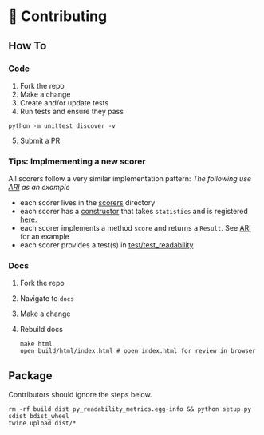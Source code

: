 # 🚧 Contributing

## How To

### Code

1. Fork the repo
2. Make a change
3. Create and/or update tests
4. Run tests and ensure they pass

```shell
python -m unittest discover -v
```

5. Submit a PR

### Tips: Implmementing a new scorer

All scorers follow a very similar implementation pattern: 
_The following use [ARI](https://github.com/cdimascio/py-readability-metrics/blob/master/readability/scorers/ari.py) as an example_
- each scorer lives in the [scorers](https://github.com/cdimascio/py-readability-metrics/blob/master/readability/scorers) directory  
- each scorer has a [constructor](https://github.com/cdimascio/py-readability-metrics/blob/master/readability/scorers/ari.py#L17) that takes `statistics` and is registered [here](https://github.com/cdimascio/py-readability-metrics/blob/master/readability/readability.py#L11). 
- each scorer implements a method `score` and returns a `Result`. See [ARI](https://github.com/cdimascio/py-readability-metrics/blob/master/readability/scorers/ari.py#L16) for an example
- each scorer provides a test(s) in [test/test_readability](https://github.com/cdimascio/py-readability-metrics/blob/master/test/test_readability.py#L13)

### Docs

1. Fork the repo
2. Navigate to `docs`
3. Make a change
4. Rebuild docs

   ```shell
   make html
   open build/html/index.html # open index.html for review in browser
   ```

## Package

Contributors should ignore the steps below.

```shell
rm -rf build dist py_readability_metrics.egg-info && python setup.py sdist bdist_wheel
twine upload dist/*
```
